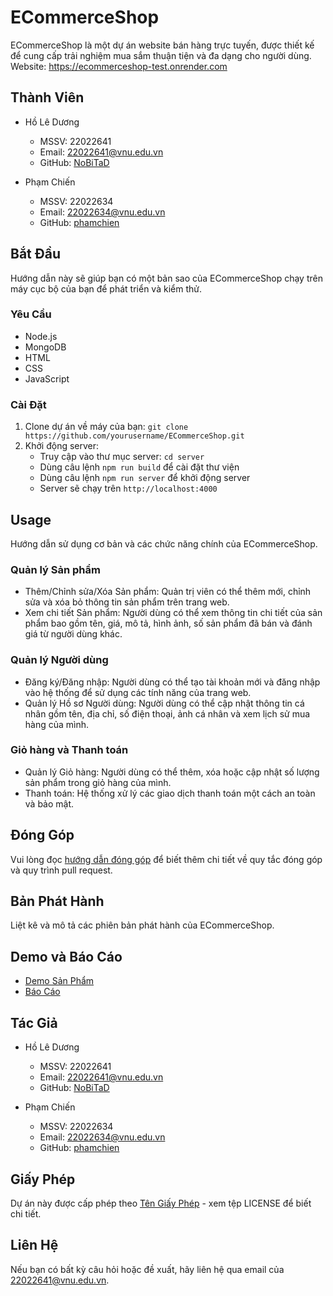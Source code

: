 # ECommerceShop

ECommerceShop là một dự án website bán hàng trực tuyến, được thiết kế để cung cấp trải nghiệm mua sắm thuận tiện và đa dạng cho người dùng.
Website: https://ecommerceshop-test.onrender.com

## Thành Viên

- Hồ Lê Dương
  - MSSV: 22022641
  - Email: 22022641@vnu.edu.vn
  - GitHub: [NoBiTaD](https://github.com/duongllhtuet)

- Phạm Chiến
  - MSSV: 22022634
  - Email: 22022634@vnu.edu.vn
  - GitHub: [phamchien](https://github.com/phamchien)

## Bắt Đầu

Hướng dẫn này sẽ giúp bạn có một bản sao của ECommerceShop chạy trên máy cục bộ của bạn để phát triển và kiểm thử.

### Yêu Cầu

- Node.js
- MongoDB
- HTML
- CSS
- JavaScript

### Cài Đặt

1. Clone dự án về máy của bạn: `git clone https://github.com/yourusername/ECommerceShop.git`
2. Khởi động server:
   - Truy cập vào thư mục server: `cd server`
   - Dùng câu lệnh `npm run build` để cài đặt thư viện
   - Dùng câu lệnh `npm run server` để khởi động server
   - Server sẽ chạy trên `http://localhost:4000`

## Usage

Hướng dẫn sử dụng cơ bản và các chức năng chính của ECommerceShop.

### Quản lý Sản phẩm

- Thêm/Chỉnh sửa/Xóa Sản phẩm: Quản trị viên có thể thêm mới, chỉnh sửa và xóa bỏ thông tin sản phẩm trên trang web.
- Xem chi tiết Sản phẩm: Người dùng có thể xem thông tin chi tiết của sản phẩm bao gồm tên, giá, mô tả, hình ảnh, số sản phẩm đã bán và đánh giá từ người dùng khác.

### Quản lý Người dùng

- Đăng ký/Đăng nhập: Người dùng có thể tạo tài khoản mới và đăng nhập vào hệ thống để sử dụng các tính năng của trang web.
- Quản lý Hồ sơ Người dùng: Người dùng có thể cập nhật thông tin cá nhân gồm tên, địa chỉ, số điện thoại, ảnh cá nhân và xem lịch sử mua hàng của mình.

### Giỏ hàng và Thanh toán

- Quản lý Giỏ hàng: Người dùng có thể thêm, xóa hoặc cập nhật số lượng sản phẩm trong giỏ hàng của mình.
- Thanh toán: Hệ thống xử lý các giao dịch thanh toán một cách an toàn và bảo mật.

## Đóng Góp

Vui lòng đọc [hướng dẫn đóng góp](CONTRIBUTING.md) để biết thêm chi tiết về quy tắc đóng góp và quy trình pull request.

## Bản Phát Hành

Liệt kê và mô tả các phiên bản phát hành của ECommerceShop.

## Demo và Báo Cáo

- [Demo Sản Phẩm](https://drive.google.com/drive/folders/14VCYSZzuCpsX3oBiUTa81Ff3sKRaLGD-?usp=sharing)  
- [Báo Cáo](https://drive.google.com/drive/folders/14VCYSZzuCpsX3oBiUTa81Ff3sKRaLGD-?usp=sharing)

## Tác Giả

- Hồ Lê Dương
  - MSSV: 22022641
  - Email: 22022641@vnu.edu.vn
  - GitHub: [NoBiTaD](https://github.com/duongllhtuet)

- Phạm Chiến
  - MSSV: 22022634
  - Email: 22022634@vnu.edu.vn
  - GitHub: [phamchien](https://github.com/phamchien)

## Giấy Phép

Dự án này được cấp phép theo [Tên Giấy Phép](LICENSE) - xem tệp LICENSE để biết chi tiết.

## Liên Hệ

Nếu bạn có bất kỳ câu hỏi hoặc đề xuất, hãy liên hệ qua email của 22022641@vnu.edu.vn.
